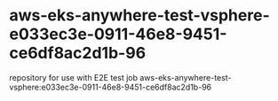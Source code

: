 # aws-eks-anywhere-test-vsphere-e033ec3e-0911-46e8-9451-ce6df8ac2d1b-96
repository for use with E2E test job aws-eks-anywhere-test-vsphere:e033ec3e-0911-46e8-9451-ce6df8ac2d1b-96
